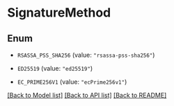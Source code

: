 # SignatureMethod

## Enum


* `RSASSA_PSS_SHA256` (value: `"rsassa-pss-sha256"`)

* `ED25519` (value: `"ed25519"`)

* `EC_PRIME256V1` (value: `"ecPrime256v1"`)


[[Back to Model list]](../README.md#documentation-for-models) [[Back to API list]](../README.md#documentation-for-api-endpoints) [[Back to README]](../README.md)


